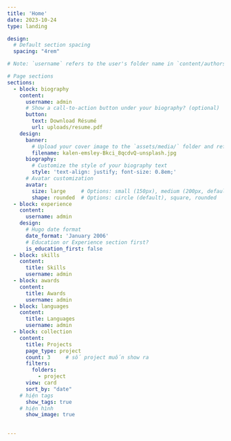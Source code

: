 ```yaml
---
title: 'Home'
date: 2023-10-24
type: landing

design:
  # Default section spacing
  spacing: "4rem"

# Note: `username` refers to the user's folder name in `content/authors/`

# Page sections
sections:
  - block: biography
    content:
      username: admin
      # Show a call-to-action button under your biography? (optional)
      button:
        text: Download Résumé
        url: uploads/resume.pdf
    design:
      banner:
        # Upload your cover image to the `assets/media/` folder and reference it here
        filename: kalen-emsley-Bkci_8qcdvQ-unsplash.jpg
      biography:
        # Customize the style of your biography text
        style: 'text-align: justify; font-size: 0.8em;'
      # Avatar customization 
      avatar:
        size: large     # Options: small (150px), medium (200px, default), large (320px), xl (400px), xxl (500px)
        shape: rounded  # Options: circle (default), square, rounded
  - block: experience
    content:
      username: admin
    design:
      # Hugo date format
      date_format: 'January 2006'
      # Education or Experience section first?
      is_education_first: false
  - block: skills
    content:
      title: Skills
      username: admin
  - block: awards
    content:
      title: Awards
      username: admin
  - block: languages
    content:
      title: Languages
      username: admin
  - block: collection
    content:
      title: Projects
      page_type: project
      count: 3     # số project muốn show ra
      filters:
        folders:
          - project
      view: card
      sort_by: "date"
    # hiện tags
      show_tags: true
    # hiện hình
      show_image: true
      

---
```

